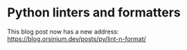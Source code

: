 # Python linters and formatters

This blog post now has a new address: <https://blog.orsinium.dev/posts/py/lint-n-format/>
